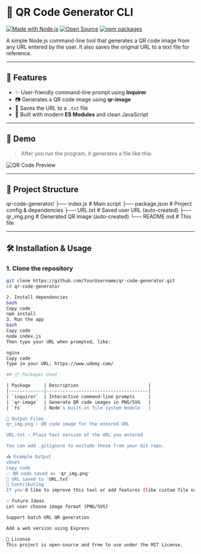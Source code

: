 # 🔳 QR Code Generator CLI

[![Made with Node.js](https://img.shields.io/badge/Made%20with-Node.js-green?logo=node.js)](https://nodejs.org/)
[![Open Source](https://img.shields.io/badge/License-MIT-blue.svg)](LICENSE)
[![npm packages](https://img.shields.io/badge/npm-inquirer%20%7C%20qr--image-red)](https://www.npmjs.com/)

A simple Node.js command-line tool that generates a QR code image from any URL entered by the user. It also saves the original URL to a text file for reference.

---

## 🚀 Features

- ✨ User-friendly command-line prompt using **Inquirer**
- 📷 Generates a QR code image using **qr-image**
- 💾 Saves the URL to a `.txt` file
- 🔧 Built with modern **ES Modules** and clean JavaScript

---

## 📸 Demo

> After you run the program, it generates a file like this:

![QR Code Preview](./qr_img.png)

---

## 📂 Project Structure

qr-code-generator/
├── index.js            # Main script
├── package.json        # Project config & dependencies
├── URL.txt             # Saved user URL (auto-created)
├── qr_img.png          # Generated QR image (auto-created)
└── README.md           # This file



---

## 🛠️ Installation & Usage

### 1. Clone the repository

```bash
git clone https://github.com/YourUsername/qr-code-generator.git
cd qr-code-generator

2. Install dependencies
bash
Copy code
npm install
3. Run the app
bash
Copy code
node index.js
Then type your URL when prompted, like:

nginx
Copy code
Type in your URL: https://www.udemy.com/

## 📦 Packages Used

| Package     | Description                          |
|-------------|--------------------------------------|
| `inquirer`  | Interactive command-line prompts     |
| `qr-image`  | Generate QR code images in PNG/SVG   |
| `fs`        | Node's built-in file system module   |

📌 Output Files
qr_img.png – QR code image for the entered URL

URL.txt – Plain text version of the URL you entered

You can add .gitignore to exclude these from your Git repo.

📥 Example Output
vbnet
Copy code
✅ QR code saved as 'qr_img.png'
📝 URL saved to 'URL.txt'
🤝 Contributing
If you'd like to improve this tool or add features (like custom file names or SVG support), feel free to fork it and send a pull request!

💡 Future Ideas
Let user choose image format (PNG/SVG)

Support batch URL QR generation

Add a web version using Express

📄 License
This project is open-source and free to use under the MIT License.


